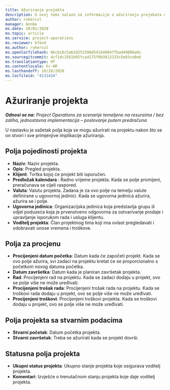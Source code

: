 ```yaml
---
title: Ažuriranje projekta
description: U ovoj temi nalaze se informacije o ažuriranju projekata u aplikaciji Project Operations.
author: ruhercul
manager: Annbe
ms.date: 10/01/2020
ms.topic: article
ms.service: project-operations
ms.reviewer: kfend
ms.author: ruhercul
ms.openlocfilehash: 8bcbc6c5a62d252398d541649647fbad49006a0c
ms.sourcegitcommit: 4cf1dc1561b92fca4175f0b3813133c5e63ce8e6
ms.translationtype: HT
ms.contentlocale: hr-HR
ms.lasthandoff: 10/28/2020
ms.locfileid: "4131424"
---
```

# <a name="update-a-project"></a>Ažuriranje projekta

_**Odnosi se na:** Project Operations za scenarije temeljene na resursima / bez zaliha, jednostavna implementacija – poslovanje putem predračuna_

U nastavku je sažetak polja koja se mogu ažurirati na projektu nakon što se on stvori i sve primjenjive implikacije ažuriranja.

## <a name="project-detail-fields"></a>Polja pojedinosti projekta

- **Naziv**: Naziv projekta.
- **Opis**: Pregled projekta.
- **Klijent**: Tvrtka kojoj će projekt biti isporučen.
- **Predložak kalendara** : Radno vrijeme projekta. Kada se polje promijeni, preračunava se cijeli raspored.
- **Valuta**: Valutu projekta. Zadana je za ovo polje na temelju valute definirane u ugovornoj jedinici. Kada se ugovorna jedinica ažurira, ažurira se i polje.
- **Ugovorna jedinica**: Organizacijska jedinica koja predstavlja grupu ili odjel poduzeća koja je prvenstveno odgovorna za ostvarivanje prodaje i upravljanje isporukom rada i usluga klijentu. 
- **Voditelj projekta**: Član projektnog tima koji ima ovlast pregledavati i odobravati unose vremena i troškove.

## <a name="estimate-fields"></a>Polja za procjenu

- **Procijenjeni datum početka**: Datum kada će započeti projekt. Kada se ovo polje ažurira, svi zadaci na projektu kretat će se proporcionalno s početkom novog datuma početka.
- **Datum završetka**: Datum kada je planiran završetak projekta.
- **Rad**: Procijenjeni rad na projektu. Kada se zadaci dodaju u projekt, ovo se polje više ne može uređivati.
- **Procijenjeni trošak rada**: Procijenjeni trošak rada na projektu. Kada se troškovi rada dodaju u projekt, ovo se polje više ne može uređivati.
- **Procijenjeni troškovi**: Procijenjeni troškovi projekta. Kada se troškovi dodaju u projekt, ovo se polje više ne može uređivati.

## <a name="project-actual-fields"></a>Polja projekta sa stvarnim podacima
- **Stvarni početak**: Datum početka projekta.
- **Stvarni završetak**: Treba se ažurirati kada se projekt dovrši.

## <a name="project-status-fields"></a>Statusna polja projekta

- **Ukupni status projekta**: Ukupno stanje projekta koje osigurava voditelj projekta.
- **Komentari**: Izvješće o trenutačnom stanju projekta koje daje voditelj projekta.

